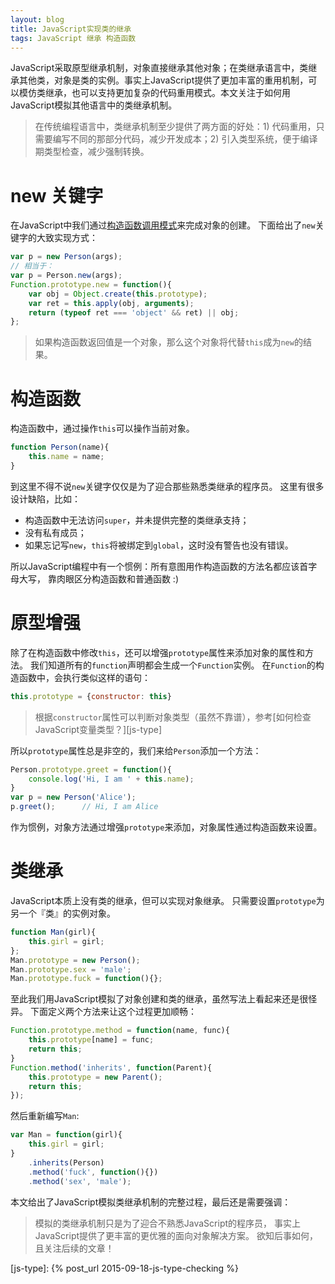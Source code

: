 ```yaml
---
layout: blog
title: JavaScript实现类的继承
tags: JavaScript 继承 构造函数
---
```


JavaScript采取原型继承机制，对象直接继承其他对象；在类继承语言中，类继承其他类，对象是类的实例。事实上JavaScript提供了更加丰富的重用机制，可以模仿类继承，也可以支持更加复杂的代码重用模式。本文关注于如何用JavaScript模拟其他语言中的类继承机制。

> 在传统编程语言中，类继承机制至少提供了两方面的好处：1) 代码重用，只需要编写不同的那部分代码，减少开发成本；2) 引入类型系统，便于编译期类型检查，减少强制转换。

<!--more-->

# new 关键字

在JavaScript中我们通过[构造函数调用模式][func-inv]来完成对象的创建。
下面给出了`new`关键字的大致实现方式：

```javascript
var p = new Person(args);
// 相当于：
var p = Person.new(args);
Function.prototype.new = function(){
    var obj = Object.create(this.prototype);
    var ret = this.apply(obj, arguments);
    return (typeof ret === 'object' && ret) || obj;
};
```

> 如果构造函数返回值是一个对象，那么这个对象将代替`this`成为`new`的结果。

# 构造函数

构造函数中，通过操作`this`可以操作当前对象。

```javascript
function Person(name){
    this.name = name;
}
```

到这里不得不说`new`关键字仅仅是为了迎合那些熟悉类继承的程序员。
这里有很多设计缺陷，比如：

* 构造函数中无法访问`super`，并未提供完整的类继承支持；
* 没有私有成员；
* 如果忘记写`new`，`this`将被绑定到`global`，这时没有警告也没有错误。

所以JavaScript编程中有一个惯例：所有意图用作构造函数的方法名都应该首字母大写，
靠肉眼区分构造函数和普通函数 :)

# 原型增强

除了在构造函数中修改`this`，还可以增强`prototype`属性来添加对象的属性和方法。
我们知道所有的`function`声明都会生成一个`Function`实例。
在`Function`的构造函数中，会执行类似这样的语句：

```javascript
this.prototype = {constructor: this}
```

> 根据`constructor`属性可以判断对象类型（虽然不靠谱），参考[如何检查JavaScript变量类型？][js-type]

所以`prototype`属性总是非空的，我们来给`Person`添加一个方法：

```javascript
Person.prototype.greet = function(){
    console.log('Hi, I am ' + this.name);
}
var p = new Person('Alice');
p.greet();      // Hi, I am Alice
```

作为惯例，对象方法通过增强`prototype`来添加，对象属性通过构造函数来设置。

# 类继承

JavaScript本质上没有类的继承，但可以实现对象继承。
只需要设置`prototype`为另一个『类』的实例对象。

```javascript
function Man(girl){
    this.girl = girl;
};
Man.prototype = new Person();
Man.prototype.sex = 'male';
Man.prototype.fuck = function(){};
```

至此我们用JavaScript模拟了对象创建和类的继承，虽然写法上看起来还是很怪异。
下面定义两个方法来让这个过程更加顺畅：

```javascript
Function.prototype.method = function(name, func){
    this.prototype[name] = func;
    return this;
}
Function.method('inherits', function(Parent){
    this.prototype = new Parent();
    return this;
});
```

然后重新编写`Man`:

```javascript
var Man = function(girl){
    this.girl = girl;
}
    .inherits(Person)
    .method('fuck', function(){})
    .method('sex', 'male');
```

本文给出了JavaScript模拟类继承机制的完整过程，最后还是需要强调：

> 模拟的类继承机制只是为了迎合不熟悉JavaScript的程序员，
> 事实上JavaScript提供了更丰富的更优雅的面向对象解决方案。
> 欲知后事如何，且关注后续的文章！

[func-inv]: /2016/02/03/js-function-invocation.html
[js-type]: {% post_url 2015-09-18-js-type-checking %}
